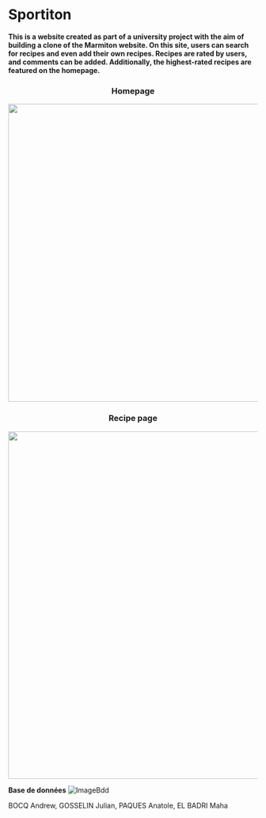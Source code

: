 # Sportiton

<b>
This is a website created as part of a university project with the aim of building a clone of the Marmiton website. On this site, users can search for recipes and even add their own recipes. Recipes are rated by users, and comments can be added. Additionally, the highest-rated recipes are featured on the homepage.
</b>

<h3 align="center">Homepage</h3>
<img src="https://raw.githubusercontent.com/Anatpqs/MarmitonDuPauvre/main/Images/sportiton.PNG" width="600" align="center">

<h3 align="center">Recipe page</h3>
<img src="https://raw.githubusercontent.com/Anatpqs/MarmitonDuPauvre/main/Images/recette_cookie.png" width="700">


**Base de données**
![ImageBdd](https://raw.githubusercontent.com/Anatpqs/MarmitonDuPauvre/main/bdd/Bdd.png)


BOCQ Andrew, GOSSELIN Julian, PAQUES Anatole, EL BADRI Maha 

